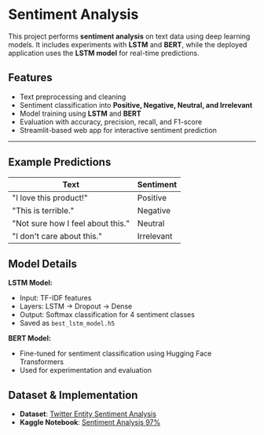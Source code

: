 # Sentiment Analysis

This project performs **sentiment analysis** on text data using deep learning models. It includes experiments with **LSTM** and **BERT**, while the deployed application uses the **LSTM model** for real-time predictions.

## Features
- Text preprocessing and cleaning
- Sentiment classification into **Positive, Negative, Neutral, and Irrelevant**
- Model training using **LSTM** and **BERT**
- Evaluation with accuracy, precision, recall, and F1-score
- Streamlit-based web app for interactive sentiment prediction

---

## Example Predictions
| Text | Sentiment |
|------|-----------|
| "I love this product!" | Positive |
| "This is terrible." | Negative |
| "Not sure how I feel about this." | Neutral |
| "I don't care about this." | Irrelevant |

## Model Details
**LSTM Model:**
- Input: TF-IDF features
- Layers: LSTM -> Dropout -> Dense
- Output: Softmax classification for 4 sentiment classes
- Saved as `best_lstm_model.h5`

**BERT Model:**
- Fine-tuned for sentiment classification using Hugging Face Transformers
- Used for experimentation and evaluation

## Dataset & Implementation
- **Dataset**: [Twitter Entity Sentiment Analysis](https://www.kaggle.com/datasets/jp797498e/twitter-entity-sentiment-analysis/data)
- **Kaggle Notebook**: [Sentiment Analysis 97%](https://www.kaggle.com/code/rahmamabdelfattah/sentiment-analysis-97)
